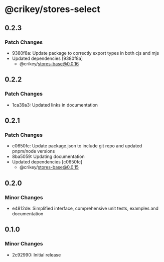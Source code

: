 # @crikey/stores-select

## 0.2.3

### Patch Changes

- 9380f8a: Update package to correctly export types in both cjs and mjs
- Updated dependencies [9380f8a]
  - @crikey/stores-base@0.0.16

## 0.2.2

### Patch Changes

- 1ca39a3: Updated links in documentation

## 0.2.1

### Patch Changes

- c0650fc: Update package.json to include git repo and updated pnpm/node versions
- 8ba5059: Updating documentation
- Updated dependencies [c0650fc]
  - @crikey/stores-base@0.0.15

## 0.2.0

### Minor Changes

- e4812de: Simplified interface, comprehensive unit tests, examples and documentation

## 0.1.0

### Minor Changes

- 2c92990: Initial release
